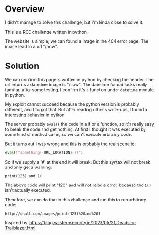 # Overview
I didn't manage to solve this challenge, but i'm kinda close to solve it.

This is a RCE challenge written in python.

The website is simple, we can found a image in the 404 error page.
The image lead to a url "/now".

# Solution
We can confirm this page is written in python by checking the header.
The url returns a datetime image is "/now".
The datetime format looks really familiar, after some testing, I confirm it's a function under `datetime` module in python.

My exploit cannot succeed because the python version is probably different, and I forgot that.
But after reading other's write-ups, I found a interesting behavior in python

The server probably `eval()` the code in a if or a function, so it's really easy to break the code and get nothing.
At first I thought it was executed by some kind of method caller, so we can't execute arbitrary code.

But it turns out I was wrong and this is probably the real scenario:
```python
eval(f"something({URL_LOCATION}())")
```

So if we supply a '#' at the end it will break.
But this syntax will not break and only get a warning:
```
print(123) and 1()
```
The above code will print "123" and will not raise a error, because the `1()` isn't actually executed.

Therefore, we can do that in this challenge and run this to run arbitrary code:
```
http://chall.com/images/print(123)%20and%201
```

Inspired by: https://blog.westernsecurity.ie/2023/05/21/Deadsec-Trailblazer.html